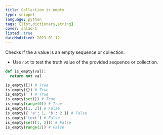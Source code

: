 ```yaml
---
title: Collection is empty
type: snippet
language: python
tags: [list,dictionary,string]
cover: salad-1
listed: true
dateModified: 2023-01-12
---
```


Checks if the a value is an empty sequence or collection.

- Use `not` to test the truth value of the provided sequence or collection.

```py
def is_empty(val):
  return not val

is_empty([]) # True
is_empty({}) # True
is_empty('') # True
is_empty(set()) # True
is_empty(range(0)) # True
is_empty([1, 2]) # False
is_empty({ 'a': 1, 'b': 2 }) # False
is_empty('text') # False
is_empty(set([1, 2])) # False
is_empty(range(2)) # False
```
